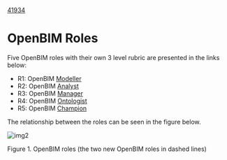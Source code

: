 [41934](/)
# OpenBIM Roles

Five OpenBIM roles with their own 3 level rubric are presented in the links below:

* R1: OpenBIM [Modeller](https://timmcginley.github.io/41934/Roles/Modeller)
* R2: OpenBIM [Analyst](https://timmcginley.github.io/41934/Roles/Analyst)
* R3: OpenBIM [Manager](https://timmcginley.github.io/41934/Roles/Manager)
* R4: OpenBIM [Ontologist](https://timmcginley.github.io/41934/Roles/Ontologist)
* R5: OpenBIM [Champion](https://timmcginley.github.io/41934/Roles/Champion)

The relationship between the roles can be seen in the figure below.

![img2](https://timmcginley.github.io/41934/img/roles.png)

Figure 1. OpenBIM roles (the two new OpenBIM roles in dashed lines)

